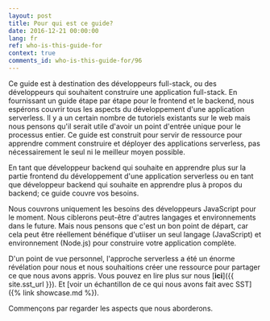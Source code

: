 ```yaml
---
layout: post
title: Pour qui est ce guide?
date: 2016-12-21 00:00:00
lang: fr
ref: who-is-this-guide-for
context: true
comments_id: who-is-this-guide-for/96
---
```


Ce guide est à destination des développeurs full-stack, ou des développeurs qui souhaitent construire une application full-stack. En fournissant un guide étape par étape pour le frontend et le backend, nous espérons couvrir tous les aspects du développement d'une application serverless. Il y a un certain nombre de tutoriels existants sur le web mais nous pensons qu'il serait utile d'avoir un point d'entrée unique pour le processus entier. Ce guide est construit pour servir de ressource pour apprendre comment construire et déployer des applications serverless, pas nécessairement le seul ni le meilleur moyen possible.

En tant que développeur backend qui souhaite en apprendre plus sur la partie frontend du développement d'une application serverless ou en tant que développeur backend qui souhaite en apprendre plus à propos du backend; ce guide couvre vos besoins.

Nous couvrons uniquement les besoins des développeurs JavaScript pour le moment. Nous ciblerons peut-être d'autres langages et environnements dans le future. Mais nous pensons que c'est un bon point de départ, car cela peut être réellement bénéfique d'utiiser un seul langage (JavaScript) et environnement (Node.js) pour construire votre application complète.

D'un point de vue personnel, l'approche serverless a été un énorme révélation pour nous et nous souhaitions créer une ressource pour partager ce que nous avons appris. Vous pouvez en lire plus sur nous [**ici**]({{ site.sst_url }}). Et [voir un échantillon de ce qui nous avons fait avec SST]({% link showcase.md %}).

Commençons par regarder les aspects que nous aborderons.

